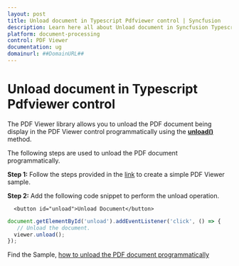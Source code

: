 ```yaml
---
layout: post
title: Unload document in Typescript Pdfviewer control | Syncfusion
description: Learn here all about Unload document in Syncfusion Typescript Pdfviewer control of Syncfusion Essential JS 2 and more.
platform: document-processing
control: PDF Viewer
documentation: ug
domainurl: ##DomainURL##
---
```


# Unload document in Typescript Pdfviewer control

The PDF Viewer library allows you to unload the PDF document being display in the PDF Viewer control programmatically using the [**unload()**](https://ej2.syncfusion.com/documentation/api/pdfviewer/#unload) method.

The following steps are used to unload the PDF document programmatically.

**Step 1:** Follow the steps provided in the [link](https://help.syncfusion.com/document-processing/pdf/pdf-viewer/javascript-es6/getting-started/) to create a simple PDF Viewer sample.

**Step 2:** Add the following code snippet to perform the unload operation.

```
  <button id="unload">Unload Document</button>
```

```ts
document.getElementById('unload').addEventListener('click', () => {
   // Unload the document.
  viewer.unload();
});
```

Find the Sample, [how to unload the PDF document programmatically](https://stackblitz.com/edit/jhnx4g?file=index.ts)